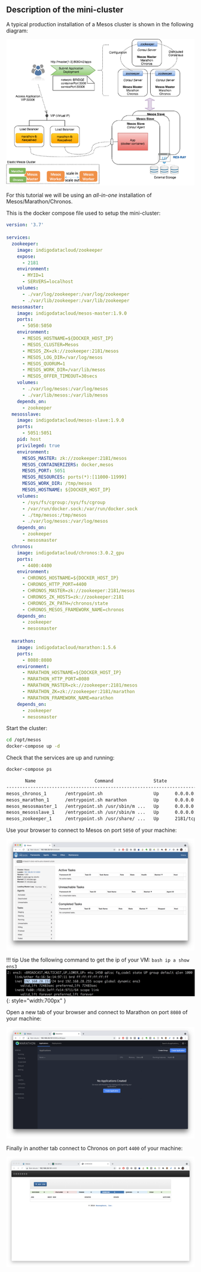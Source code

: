 ## Description of the mini-cluster

A typical production installation of a Mesos cluster is shown in the following diagram:

![](images/mesos_cluster.png) 

For this tutorial we will be using an *all-in-one* installation of Mesos/Marathon/Chronos.

This is the docker compose file used to setup the mini-cluster: 

```yaml
version: '3.7'

services:
  zookeeper:
    image: indigodatacloud/zookeeper
    expose:
      - 2181
    environment:
      - MYID=1
      - SERVERS=localhost
    volumes:
      - ./var/log/zookeeper:/var/log/zookeeper
      - ./var/lib/zookeeper:/var/lib/zookeeper
  mesosmaster:
    image: indigodatacloud/mesos-master:1.9.0
    ports:
      - 5050:5050
    environment:
      - MESOS_HOSTNAME=${DOCKER_HOST_IP}
      - MESOS_CLUSTER=Mesos
      - MESOS_ZK=zk://zookeeper:2181/mesos
      - MESOS_LOG_DIR=/var/log/mesos
      - MESOS_QUORUM=1
      - MESOS_WORK_DIR=/var/lib/mesos
      - MESOS_OFFER_TIMEOUT=30secs
    volumes:
      - ./var/log/mesos:/var/log/mesos
      - ./var/lib/mesos:/var/lib/mesos
    depends_on:
      - zookeeper
  mesosslave:
    image: indigodatacloud/mesos-slave:1.9.0
    ports:
      - 5051:5051
    pid: host
    privileged: true
    environment:
      MESOS_MASTER: zk://zookeeper:2181/mesos
      MESOS_CONTAINERIZERS: docker,mesos
      MESOS_PORT: 5051
      MESOS_RESOURCES: ports(*):[11000-11999]
      MESOS_WORK_DIR: /tmp/mesos
      MESOS_HOSTNAME: ${DOCKER_HOST_IP}
    volumes:
      - /sys/fs/cgroup:/sys/fs/cgroup
      - /var/run/docker.sock:/var/run/docker.sock
      - ./tmp/mesos:/tmp/mesos
      - ./var/log/mesos:/var/log/mesos
    depends_on:
      - zookeeper
      - mesosmaster
  chronos:
    image: indigodatacloud/chronos:3.0.2_gpu
    ports:
      - 4400:4400
    environment:
      - CHRONOS_HOSTNAME=${DOCKER_HOST_IP}
      - CHRONOS_HTTP_PORT=4400
      - CHRONOS_MASTER=zk://zookeeper:2181/mesos
      - CHRONOS_ZK_HOSTS=zk://zookeeper:2181
      - CHRONOS_ZK_PATH=/chronos/state
      - CHRONOS_MESOS_FRAMEWORK_NAME=chronos
    depends_on:
      - zookeeper
      - mesosmaster

  marathon:
    image: indigodatacloud/marathon:1.5.6
    ports:
      - 8080:8080
    environment:
      - MARATHON_HOSTNAME=${DOCKER_HOST_IP}
      - MARATHON_HTTP_PORT=8080
      - MARATHON_MASTER=zk://zookeeper:2181/mesos
      - MARATHON_ZK=zk://zookeeper:2181/marathon
      - MARATHON_FRAMEWORK_NAME=marathon
    depends_on:
      - zookeeper
      - mesosmaster
```

Start the cluster:

```bash
cd /opt/mesos
docker-compose up -d
```
Check that the services are up and running:

```bash
docker-compose ps
```

```bash
       Name                      Command               State                    Ports
-------------------------------------------------------------------------------------------------------
mesos_chronos_1       /entrypoint.sh                   Up      0.0.0.0:4400->4400/tcp,:::4400->4400/tcp
mesos_marathon_1      /entrypoint.sh marathon          Up      0.0.0.0:8080->8080/tcp,:::8080->8080/tcp
mesos_mesosmaster_1   /entrypoint.sh /usr/sbin/m ...   Up      0.0.0.0:5050->5050/tcp,:::5050->5050/tcp
mesos_mesosslave_1    /entrypoint.sh /usr/sbin/m ...   Up      0.0.0.0:5051->5051/tcp,:::5051->5051/tcp
mesos_zookeeper_1     /entrypoint.sh /usr/share/ ...   Up      2181/tcp
```
Use your browser to connect to Mesos on port `5050` of your machine:

![mesos](images/mesos.png)

!!! tip
    Use the following command to get the ip of your VM:
    ```bash
    ip a show ens3
    ```
    ![show ip](images/showip.png){: style="width:700px" }
    
Open a new tab of your browser and connect to Marathon on port `8080` of your machine:    

![marathon](images/marathon.png)

Finally in another tab connect to Chronos on port `4400` of your machine:

![chronos](images/chronos.png)


